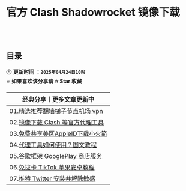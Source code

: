 # 官方 Clash Shadowrocket 镜像下载


<br><br>

## 目录
🕛 **更新时间 ：`2025年04月24日10时`**  
⭐ **如果喜欢该分享请 ⭐ Star 收藏**  

| 经典分享丨更多文章更新中 | 
|------|
|01.[精选推荐翻墙梯子节点机场 vpn](https://github.com/wangzai69/vpn)                |
|02.[镜像下载 Clash 等官方代理工具](https://github.com/wangzai69/fanqiang/blob/main/Clash.md)              |
|03.[免费共享美区AppleID下载小火箭](https://github.com/wangzai69/fanqiang/blob/main/Shadowrocket.md)   |
|04.[代理工具如何使用？图文教程](https://github.com/wangzai69/wiki)               |
|05.[谷歌框架 GooglePlay 商店服务](https://github.com/wangzai69/GooglePlay)      |
|06.[免拔卡 TikTok 苹果安卓教程](https://github.com/wangzai69/tiktok)             |
|07.[推特 Twitter 安装并解除敏感](https://github.com/wangzai69/Twitter)             |

<br><br>
